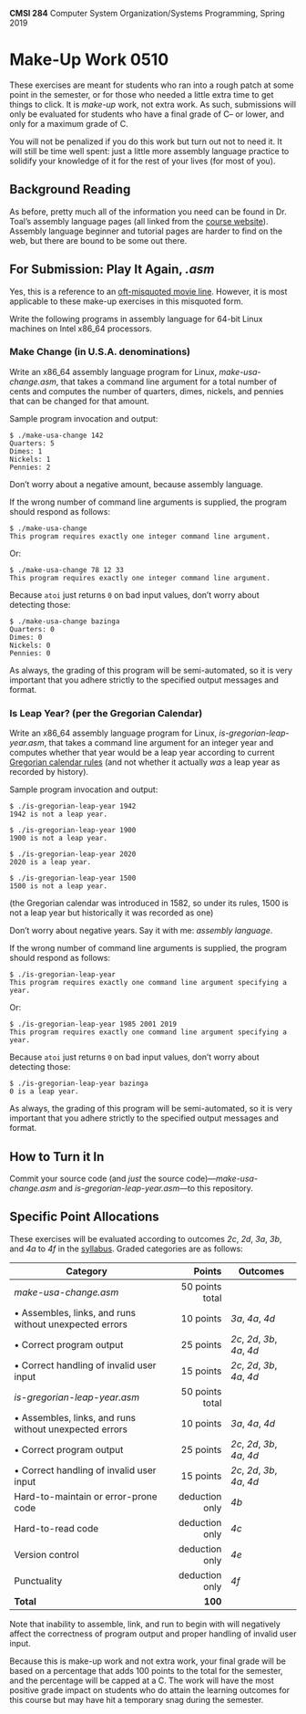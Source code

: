 **CMSI 284** Computer System Organization/Systems Programming, Spring 2019

# Make-Up Work 0510
These exercises are meant for students who ran into a rough patch at some point in the semester, or for those who needed a little extra time to get things to click. It is _make-up_ work, not extra work. As such, submissions will only be evaluated for students who have a final grade of C– or lower, and only for a maximum grade of C.

You will not be penalized if you do this work but turn out not to need it. It will still be time well spent: just a little more assembly language practice to solidify your knowledge of it for the rest of your lives (for most of you).

## Background Reading
As before, pretty much all of the information you need can be found in Dr. Toal’s assembly language pages (all linked from the [course website](https://dondi.lmu.build/spring2019/cmsi284)). Assembly language beginner and tutorial pages are harder to find on the web, but there are bound to be some out there.

## For Submission: Play It Again, _.asm_
Yes, this is a reference to an [oft-misquoted movie line](https://www.infoplease.com/askeds/editing-film-history). However, it is most applicable to these make-up exercises in this misquoted form.

Write the following programs in assembly language for 64-bit Linux machines on Intel x86_64 processors.

### Make Change (in U.S.A. denominations)
Write an x86_64 assembly language program for Linux, _make-usa-change.asm_, that takes a command line argument for a total number of cents and computes the number of quarters, dimes, nickels, and pennies that can be changed for that amount.

Sample program invocation and output:

    $ ./make-usa-change 142
    Quarters: 5
    Dimes: 1
    Nickels: 1
    Pennies: 2

Don’t worry about a negative amount, because assembly language.

If the wrong number of command line arguments is supplied, the program should respond as follows:

    $ ./make-usa-change
    This program requires exactly one integer command line argument.

Or:

    $ ./make-usa-change 78 12 33
    This program requires exactly one integer command line argument.

Because `atoi` just returns `0` on bad input values, don’t worry about detecting those:

    $ ./make-usa-change bazinga
    Quarters: 0
    Dimes: 0
    Nickels: 0
    Pennies: 0

As always, the grading of this program will be semi-automated, so it is very important that you adhere strictly to the specified output messages and format.

### Is Leap Year? (per the Gregorian Calendar)
Write an x86_64 assembly language program for Linux, _is-gregorian-leap-year.asm_, that takes a command line argument for an integer year and computes whether that year would be a leap year according to current [Gregorian calendar rules](https://en.wikipedia.org/wiki/Leap_year#Algorithm) (and not whether it actually _was_ a leap year as recorded by history).

Sample program invocation and output:

    $ ./is-gregorian-leap-year 1942
    1942 is not a leap year.

    $ ./is-gregorian-leap-year 1900
    1900 is not a leap year.

    $ ./is-gregorian-leap-year 2020
    2020 is a leap year.

    $ ./is-gregorian-leap-year 1500
    1500 is not a leap year.

(the Gregorian calendar was introduced in 1582, so under its rules, 1500 is not a leap year but historically it was recorded as one)

Don’t worry about negative years. Say it with me: _assembly language_.

If the wrong number of command line arguments is supplied, the program should respond as follows:

    $ ./is-gregorian-leap-year
    This program requires exactly one command line argument specifying a year.

Or:

    $ ./is-gregorian-leap-year 1985 2001 2019
    This program requires exactly one command line argument specifying a year.

Because `atoi` just returns `0` on bad input values, don’t worry about detecting those:

    $ ./is-gregorian-leap-year bazinga
    0 is a leap year.

As always, the grading of this program will be semi-automated, so it is very important that you adhere strictly to the specified output messages and format.

## How to Turn it In
Commit your source code (and _just_ the source code)—_make-usa-change.asm_ and _is-gregorian-leap-year.asm_—to this repository.

## Specific Point Allocations
These exercises will be evaluated according to outcomes _2c_, _2d_, _3a_, _3b_, and _4a_ to _4f_ in the [syllabus](https://dondi.lmu.build/spring2019/cmsi284/cmsi284-spring2019-syllabus.pdf). Graded categories are as follows:

| Category | Points | Outcomes |
| -------- | -----: | -------- |
| _make-usa-change.asm_ | 50 points total | |
| • Assembles, links, and runs without unexpected errors | 10 points | _3a_, _4a_, _4d_ |
| • Correct program output | 25 points | _2c_, _2d_, _3b_, _4a_, _4d_ |
| • Correct handling of invalid user input | 15 points | _2c_, _2d_, _3b_, _4a_, _4d_ |
| _is-gregorian-leap-year.asm_ | 50 points total | |
| • Assembles, links, and runs without unexpected errors | 10 points | _3a_, _4a_, _4d_ |
| • Correct program output | 25 points | _2c_, _2d_, _3b_, _4a_, _4d_ |
| • Correct handling of invalid user input | 15 points | _2c_, _2d_, _3b_, _4a_, _4d_ |
| Hard-to-maintain or error-prone code | deduction only | _4b_ |
| Hard-to-read code | deduction only | _4c_ |
| Version control | deduction only | _4e_ |
| Punctuality | deduction only | _4f_ |
| **Total** | **100** |

Note that inability to assemble, link, and run to begin with will negatively affect the correctness of program output and proper handling of invalid user input.

Because this is make-up work and not extra work, your final grade will be based on a percentage that adds 100 points to the total for the semester, and the percentage will be capped at a C. The work will have the most positive grade impact on students who do attain the learning outcomes for this course but may have hit a temporary snag during the semester.
